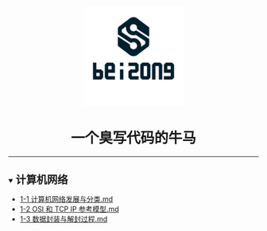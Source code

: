 <div align="center"><img style="width: 200px; height: 200px;" src="./images/logo.jpg"><h1>一个臭写代码的牛马</h1></div><hr><div><details open><summary><h2 style="display: inline-block;margin: 15px 0;">计算机网络</h2></summary><ul style="margin-top: 0;margin-bottom: 0;"><li><a href="https://github.com/x737762/notes/blob/main/计算机网络/1-1%20计算机网络发展与分类.md">1-1 计算机网络发展与分类.md</a></li><li><a href="https://github.com/x737762/notes/blob/main/计算机网络/1-2%20OSI%20和%20TCP%20IP%20参考模型.md">1-2 OSI 和 TCP IP 参考模型.md</a></li><li><a href="https://github.com/x737762/notes/blob/main/计算机网络/1-3%20数据封装与解封过程.md">1-3 数据封装与解封过程.md</a></li></ul></details></div>